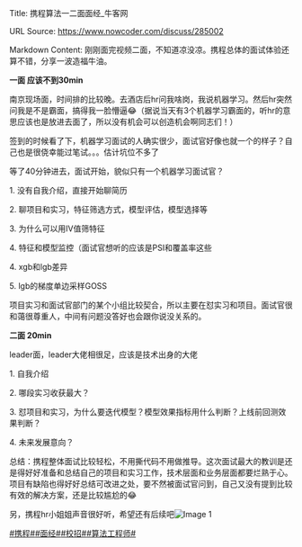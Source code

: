 Title: 携程算法一二面面经_牛客网

URL Source: https://www.nowcoder.com/discuss/285002

Markdown Content:
刚刚面完视频二面，不知道凉没凉。携程总体的面试体验还算不错，分享一波造福牛油。

**一面 应该不到30min**

南京现场面，时间排的比较晚。去酒店后hr问我啥岗，我说机器学习。然后hr突然问我是不是霸面，搞得我一脸懵逼😂（据说当天有3个机器学习霸面的，听hr的意思应该也是放进去面了，所以没有机会可以创造机会啊同志们！）

签到的时候看了下，机器学习面试的人确实很少，面试官好像也就一个的样子？自己也是很侥幸能过笔试。。。估计坑位不多了

等了40分钟进去，面试开始，貌似只有一个机器学习面试官？

1\. 没有自我介绍，直接开始聊简历

2\. 聊项目和实习，特征筛选方式，模型评估，模型选择等

3\. 为什么可以用IV值筛特征

4\. 特征和模型监控（面试官想听的应该是PSI和覆盖率这些

4\. xgb和lgb差异

5\. lgb的梯度单边采样GOSS

项目实习和面试官部门的某个小组比较契合，所以主要在怼实习和项目。面试官很和蔼很尊重人，中间有问题没答好也会跟你说没关系的。

**二面 20min**

leader面，leader大佬相很足，应该是技术出身的大佬

1\. 自我介绍

2\. 哪段实习收获最大？

3\. 怼项目和实习，为什么要迭代模型？模型效果指标用什么判断？上线前回测效果判断？

4\. 未来发展意向？

总结：携程整体面试比较轻松，不用撕代码不用做推导。这次面试最大的教训是还是得好好准备和总结自己的项目和实习工作，技术层面和业务层面都要烂熟于心。项目有缺陷也得好好总结可改进之处，要不然被面试官问到，自己又没有提到比较有效的解决方案，还是比较尴尬的😂

另，携程hr小姐姐声音很好听，希望还有后续吧![Image 1](https://uploadfiles.nowcoder.com/images/20191018/468200_1571397293409_4A47A0DB6E60853DEDFCFDF08A5CA249)

[#携程#](https://www.nowcoder.com/enterprise/153/discussion)[#面经#](https://www.nowcoder.com/creation/subject/928d551be73f40db82c0ed83286c8783)[#校招#](https://www.nowcoder.com/creation/subject/d09b966a380b45ddaba9dc5a6bd5ee19)[#算法工程师#](https://www.nowcoder.com/creation/subject/146d543971d045ba84b4b8a4dd573fff)
